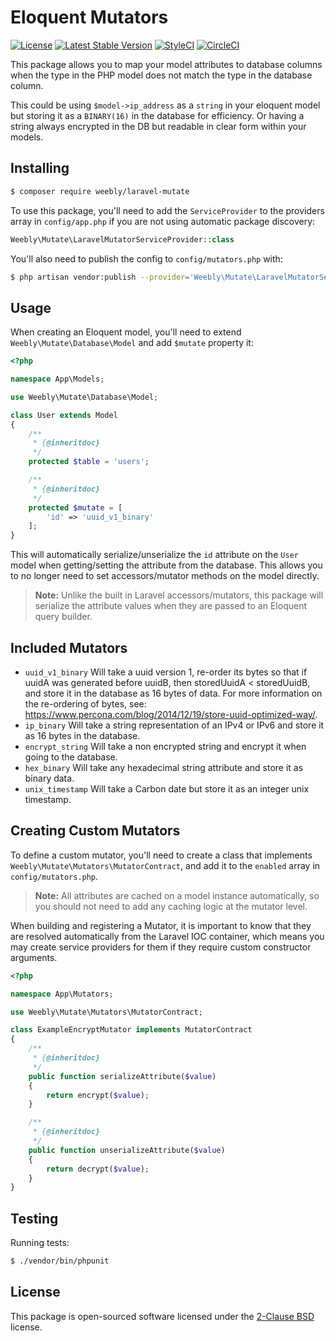 Eloquent Mutators
=================

[![License](https://img.shields.io/packagist/l/Weebly/laravel-mutate.svg)](https://packagist.org/packages/weebly/laravel-mutate)
[![Latest Stable Version](https://img.shields.io/packagist/v/Weebly/laravel-mutate.svg)](https://packagist.org/packages/weebly/laravel-mutate)
[![StyleCI](https://styleci.io/repos/102659341/shield?branch=master)](https://styleci.io/repos/102659341)
[![CircleCI](https://circleci.com/gh/Weebly/laravel-mutate/tree/master.svg?style=shield)](https://circleci.com/gh/Weebly/laravel-mutate)

This package allows you to map your model attributes to database columns when the type in the PHP model does not match the type in the database column.

This could be using `$model->ip_address` as a `string` in your eloquent model but storing it as a `BINARY(16)` in the database for efficiency. Or having a string always encrypted in the DB but readable in clear form within your models.

Installing
----------

```bash
$ composer require weebly/laravel-mutate
```

To use this package, you'll need to add the `ServiceProvider` to the providers array
in `config/app.php` if you are not using automatic package discovery:

```php
Weebly\Mutate\LaravelMutatorServiceProvider::class

```

You'll also need to publish the config to `config/mutators.php` with:

```bash
$ php artisan vendor:publish --provider='Weebly\Mutate\LaravelMutatorServiceProvider'

```

Usage
-----

When creating an Eloquent model, you'll need to extend `Weebly\Mutate\Database\Model`
and add `$mutate` property it:

```php
<?php

namespace App\Models;

use Weebly\Mutate\Database\Model;

class User extends Model
{
    /**
     * {@inheritdoc}
     */
    protected $table = 'users';

    /**
     * {@inheritdoc}
     */
    protected $mutate = [
        'id' => 'uuid_v1_binary'
    ];
}
```

This will automatically serialize/unserialize the `id` attribute on the `User` model when
getting/setting the attribute from the database. This allows you to no longer need to set
accessors/mutator methods on the model directly.

> **Note:**  Unlike the built in Laravel accessors/mutators,
this package will serialize the attribute values when they are passed to an Eloquent query builder.

Included Mutators
-----------------

- `uuid_v1_binary` Will take a uuid version 1, re-order its bytes so that if uuidA was generated before uuidB, then storedUuidA < storedUuidB, and store it in the database as 16 bytes of data. For more information on the re-ordering of bytes, see: https://www.percona.com/blog/2014/12/19/store-uuid-optimized-way/.
- `ip_binary` Will take a string representation of an IPv4 or IPv6 and store it as 16 bytes in the database.
- `encrypt_string` Will take a non encrypted string and encrypt it when going to the database.
- `hex_binary` Will take any hexadecimal string attribute and store it as binary data.
- `unix_timestamp` Will take a Carbon date but store it as an integer unix timestamp.

Creating Custom Mutators
------------------------

To define a custom mutator, you'll need to create a class that implements
`Weebly\Mutate\Mutators\MutatorContract`, and add it to the `enabled` array in `config/mutators.php`.

> **Note:** All attributes are cached on a model instance automatically, so you should not need to add
any caching logic at the mutator level.

When building and registering a Mutator, it is important to know that they
are resolved automatically from the Laravel IOC container, which means you may create
service providers for them if they require custom constructor arguments.

```php
<?php

namespace App\Mutators;

use Weebly\Mutate\Mutators\MutatorContract;

class ExampleEncryptMutator implements MutatorContract
{
    /**
     * {@inheritdoc}
     */
    public function serializeAttribute($value)
    {
        return encrypt($value);
    }

    /**
     * {@inheritdoc}
     */
    public function unserializeAttribute($value)
    {
        return decrypt($value);
    }
}
```

Testing
-------

Running tests:

```bash
$ ./vendor/bin/phpunit
```

License
-------

This package is open-sourced software licensed under the [2-Clause BSD](https://opensource.org/licenses/BSD-2-Clause) license.
